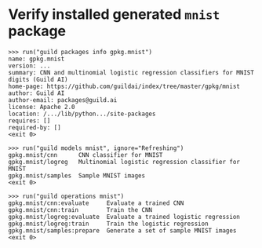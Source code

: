 # Verify installed generated `mnist` package

    >>> run("guild packages info gpkg.mnist")
    name: gpkg.mnist
    version: ...
    summary: CNN and multinomial logistic regression classifiers for MNIST digits (Guild AI)
    home-page: https://github.com/guildai/index/tree/master/gpkg/mnist
    author: Guild AI
    author-email: packages@guild.ai
    license: Apache 2.0
    location: /.../lib/python.../site-packages
    requires: []
    required-by: []
    <exit 0>

    >>> run("guild models mnist", ignore="Refreshing")
    gpkg.mnist/cnn      CNN classifier for MNIST
    gpkg.mnist/logreg   Multinomial logistic regression classifier for MNIST
    gpkg.mnist/samples  Sample MNIST images
    <exit 0>

    >>> run("guild operations mnist")
    gpkg.mnist/cnn:evaluate     Evaluate a trained CNN
    gpkg.mnist/cnn:train        Train the CNN
    gpkg.mnist/logreg:evaluate  Evaluate a trained logistic regression
    gpkg.mnist/logreg:train     Train the logistic regression
    gpkg.mnist/samples:prepare  Generate a set of sample MNIST images
    <exit 0>
